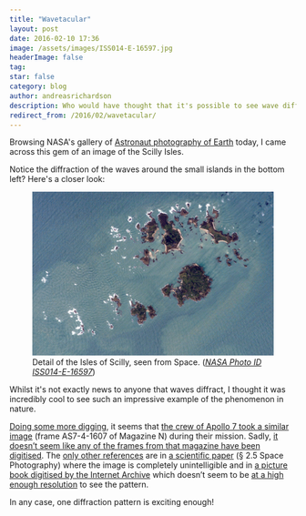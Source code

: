 ```yaml
---
title: "Wavetacular"
layout: post
date: 2016-02-10 17:36
image: /assets/images/ISS014-E-16597.jpg
headerImage: false
tag: 
star: false
category: blog
author: andreasrichardson
description: Who would have thought that it's possible to see wave diffraction patterns from space?
redirect_from: /2016/02/wavetacular/
---
```


Browsing NASA's gallery of [Astronaut photography of Earth](http://eol.jsc.nasa.gov) today, I came across this gem of an image of the Scilly Isles.

Notice the diffraction of the waves around the small islands in the bottom left? Here's a closer look:

<figure>
    <img src="/assets/images/ISS014-E-16597.jpg" alt="The Isles of Scilly, seen from Space, showing wave diffraction pattern around islands">
    <figcaption>
        Detail of the Isles of Scilly, seen from Space. (<cite><a href="https://eol.jsc.nasa.gov/Collections/EarthFromSpace/images.pl?photo=ISS014-E-16597">NASA Photo ID ISS014-E-16597</a></cite>)
    </figcaption>
</figure>

Whilst it's not exactly news to anyone that waves diffract, I thought it was incredibly cool to see such an impressive example of the phenomenon in nature.

[Doing some more digging](https://www.google.co.uk/#q=wave+diffraction+site:eol.jsc.nasa.gov), it seems that [the crew of Apollo 7 took a similar image](http://eol.jsc.nasa.gov/SearchPhotos/metadata/Apollo7.htm) (frame AS7-4-1607 of Magazine N) during their mission. Sadly, [it doesn’t seem like any of the frames from that magazine have been digitised](http://history.nasa.gov/ap07fj/a7images.htm#Magazine_N_). The [only other references](https://www.google.co.uk/#q=%22AS7-4-1607%22) are in [a scientific paper](http://www.dtic.mil/dtic/tr/fulltext/u2/714001.pdf) (§ 2.5 Space Photography) where the image is completely unintelligible and in [a picture book digitised by the Internet Archive](https://archive.org/stream/nasa_techdoc_19710003091/19710003091#page/n63/mode/2up) which doesn’t seem to be [at a high enough resolution](https://archive.org/stream/nasa_techdoc_19710003091/19710003091#page/n64/mode/1up) to see the pattern.

In any case, one diffraction pattern is exciting enough!
